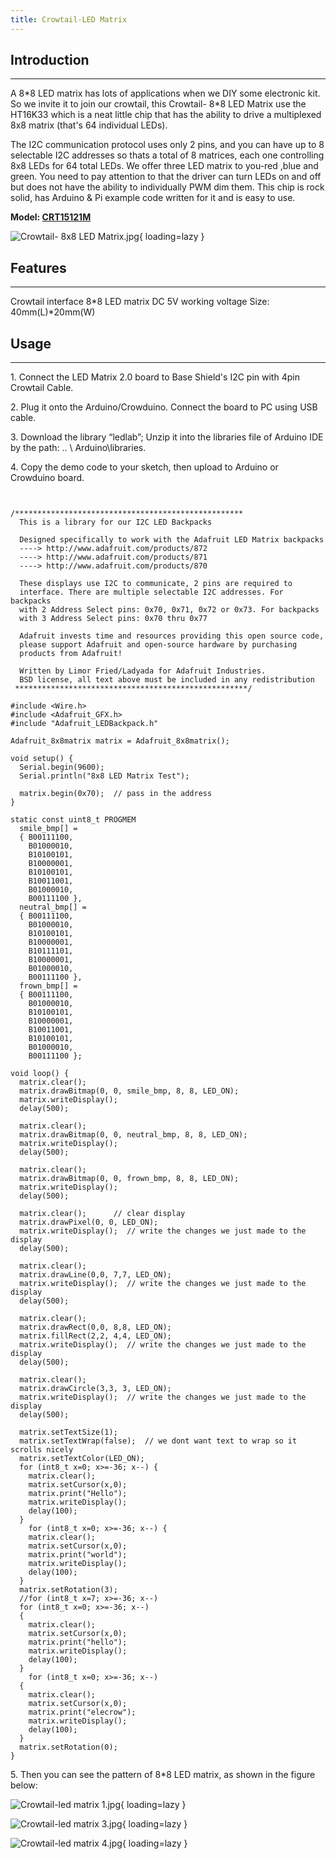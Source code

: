 ```yaml
---
title: Crowtail-LED Matrix
---
```


## Introduction
------------

A 8\*8 LED matrix has lots of applications when we DIY some electronic kit. So we invite it to join our crowtail, this Crowtail- 8\*8 LED Matrix use the HT16K33 which is a neat little chip that has the ability to drive a multiplexed 8x8 matrix (that's 64 individual LEDs).

The I2C communication protocol uses only 2 pins, and you can have up to 8 selectable I2C addresses so thats a total of 8 matrices, each one controlling 8x8 LEDs for 64 total LEDs. We offer three LED matrix to you-red ,blue and green. You need to pay attention to that the driver can turn LEDs on and off but does not have the ability to individually PWM dim them. This chip is rock solid, has Arduino &amp; Pi example code written for it and is easy to use.

**Model: [CRT15121M](https://www.elecrow.com/crowtail-led-matrix.html)**

![Crowtail- 8x8 LED Matrix.jpg](https://wiki.elecrow.com/images/thumb/a/a9/Crowtail-_8x8_LED_Matrix.jpg/500px-Crowtail-_8x8_LED_Matrix.jpg){ loading=lazy }

## **Features**
------------

Crowtail interface 8\*8 LED matrix DC 5V working voltage Size: 40mm(L)\*20mm(W)

## Usage
-----

1\. Connect the LED Matrix 2.0 board to Base Shield's I2C pin with 4pin Crowtail Cable.

2\. Plug it onto the Arduino/Crowduino. Connect the board to PC using USB cable.

3\. Download the library “ledlab”; Unzip it into the libraries file of Arduino IDE by the path: .. \\ Arduino\\libraries.

4\. Copy the demo code to your sketch, then upload to Arduino or Crowduino board.

```


/*************************************************** 
  This is a library for our I2C LED Backpacks

  Designed specifically to work with the Adafruit LED Matrix backpacks 
  ----> http://www.adafruit.com/products/872
  ----> http://www.adafruit.com/products/871
  ----> http://www.adafruit.com/products/870

  These displays use I2C to communicate, 2 pins are required to 
  interface. There are multiple selectable I2C addresses. For backpacks
  with 2 Address Select pins: 0x70, 0x71, 0x72 or 0x73. For backpacks
  with 3 Address Select pins: 0x70 thru 0x77

  Adafruit invests time and resources providing this open source code, 
  please support Adafruit and open-source hardware by purchasing 
  products from Adafruit!

  Written by Limor Fried/Ladyada for Adafruit Industries.  
  BSD license, all text above must be included in any redistribution
 ****************************************************/

#include <Wire.h>
#include <Adafruit_GFX.h>
#include "Adafruit_LEDBackpack.h"

Adafruit_8x8matrix matrix = Adafruit_8x8matrix();

void setup() {
  Serial.begin(9600);
  Serial.println("8x8 LED Matrix Test");
  
  matrix.begin(0x70);  // pass in the address
}

static const uint8_t PROGMEM
  smile_bmp[] =
  { B00111100,
    B01000010,
    B10100101,
    B10000001,
    B10100101,
    B10011001,
    B01000010,
    B00111100 },
  neutral_bmp[] =
  { B00111100,
    B01000010,
    B10100101,
    B10000001,
    B10111101,
    B10000001,
    B01000010,
    B00111100 },
  frown_bmp[] =
  { B00111100,
    B01000010,
    B10100101,
    B10000001,
    B10011001,
    B10100101,
    B01000010,
    B00111100 };

void loop() {
  matrix.clear();
  matrix.drawBitmap(0, 0, smile_bmp, 8, 8, LED_ON);
  matrix.writeDisplay();
  delay(500);

  matrix.clear();
  matrix.drawBitmap(0, 0, neutral_bmp, 8, 8, LED_ON);
  matrix.writeDisplay();
  delay(500);

  matrix.clear();
  matrix.drawBitmap(0, 0, frown_bmp, 8, 8, LED_ON);
  matrix.writeDisplay();
  delay(500);

  matrix.clear();      // clear display
  matrix.drawPixel(0, 0, LED_ON);  
  matrix.writeDisplay();  // write the changes we just made to the display
  delay(500);

  matrix.clear();
  matrix.drawLine(0,0, 7,7, LED_ON);
  matrix.writeDisplay();  // write the changes we just made to the display
  delay(500);

  matrix.clear();
  matrix.drawRect(0,0, 8,8, LED_ON);
  matrix.fillRect(2,2, 4,4, LED_ON);
  matrix.writeDisplay();  // write the changes we just made to the display
  delay(500);

  matrix.clear();
  matrix.drawCircle(3,3, 3, LED_ON);
  matrix.writeDisplay();  // write the changes we just made to the display
  delay(500);

  matrix.setTextSize(1);
  matrix.setTextWrap(false);  // we dont want text to wrap so it scrolls nicely
  matrix.setTextColor(LED_ON);
  for (int8_t x=0; x>=-36; x--) {
    matrix.clear();
    matrix.setCursor(x,0);
    matrix.print("Hello");
    matrix.writeDisplay();
    delay(100);
  }
    for (int8_t x=0; x>=-36; x--) {
    matrix.clear();
    matrix.setCursor(x,0);
    matrix.print("world");
    matrix.writeDisplay();
    delay(100);
  }
  matrix.setRotation(3);
  //for (int8_t x=7; x>=-36; x--) 
  for (int8_t x=0; x>=-36; x--)
  {
    matrix.clear();
    matrix.setCursor(x,0);
    matrix.print("hello");
    matrix.writeDisplay();
    delay(100);
  }
    for (int8_t x=0; x>=-36; x--)
  {
    matrix.clear();
    matrix.setCursor(x,0);
    matrix.print("elecrow");
    matrix.writeDisplay();
    delay(100);
  }
  matrix.setRotation(0);
}

```

5\. Then you can see the pattern of 8\*8 LED matrix, as shown in the figure below:

![Crowtail-led matrix 1.jpg](https://wiki.elecrow.com/images/thumb/6/69/Crowtail-led_matrix_1.jpg/500px-Crowtail-led_matrix_1.jpg){ loading=lazy }

![Crowtail-led matrix 3.jpg](https://wiki.elecrow.com/images/thumb/7/79/Crowtail-led_matrix_3.jpg/500px-Crowtail-led_matrix_3.jpg){ loading=lazy }

![Crowtail-led matrix 4.jpg](https://wiki.elecrow.com/images/thumb/7/76/Crowtail-led_matrix_4.jpg/500px-Crowtail-led_matrix_4.jpg){ loading=lazy }